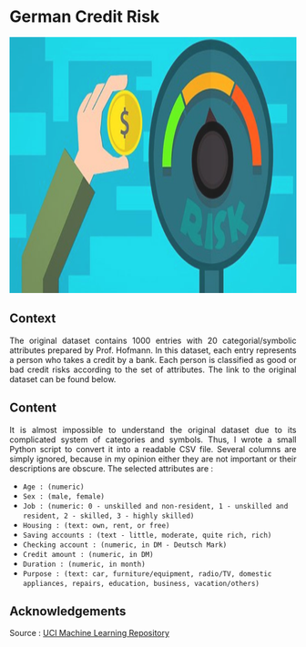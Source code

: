 # German Credit Risk
<img src="https://github.com/Bayunova28/German_Credit_Risk/blob/master/cover.png" height="450" width="1100">

## Context
<p align=justify>The original dataset contains 1000 entries with 20 categorial/symbolic attributes prepared by Prof. Hofmann. In this dataset, each entry represents a 
person who takes a credit by a bank. Each person is classified as good or bad credit risks according to the set of attributes. The link to the original dataset can be 
found below.</p>

## Content
<p align=justify>It is almost impossible to understand the original dataset due to its complicated system of categories and symbols. Thus, I wrote a small Python script 
to convert it into a readable CSV file. Several columns are simply ignored, because in my opinion either they are not important or their descriptions are obscure. The 
selected attributes are :</p>

* `Age : (numeric)`
* `Sex : (male, female)`
* `Job : (numeric: 0 - unskilled and non-resident, 1 - unskilled and resident, 2 - skilled, 3 - highly skilled)`
* `Housing : (text: own, rent, or free)`
* `Saving accounts : (text - little, moderate, quite rich, rich)`
* `Checking account : (numeric, in DM - Deutsch Mark)`
* `Credit amount : (numeric, in DM)`
* `Duration : (numeric, in month)`
* `Purpose : (text: car, furniture/equipment, radio/TV, domestic appliances, repairs, education, business, vacation/others)`

## Acknowledgements
Source : [UCI Machine Learning Repository](https://archive.ics.uci.edu/ml/datasets/Statlog+%28German+Credit+Data%29)
